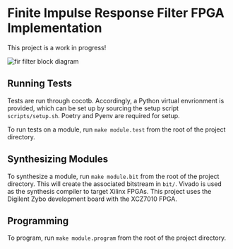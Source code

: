 # Finite Impulse Response Filter FPGA Implementation

This project is a work in progress!

![fir filter block diagram](documentation/fit_filter_block_diagram.png)

## Running Tests

Tests are run through cocotb. Accordingly, a Python virtual envrionment is provided, which can be set up by sourcing the setup script `scripts/setup.sh`. Poetry and Pyenv are required for setup.

To run tests on a module, run `make module.test` from the root of the project directory.

## Synthesizing Modules

To synthesize a module, run `make module.bit` from the root of the project directory. This will create the associated bitstream in `bit/`. Vivado is used as the synthesis compiler to target Xilinx FPGAs. This project uses the Digilent Zybo development board with the XCZ7010 FPGA.

## Programming

To program, run `make module.program` from the root of the project directory.
